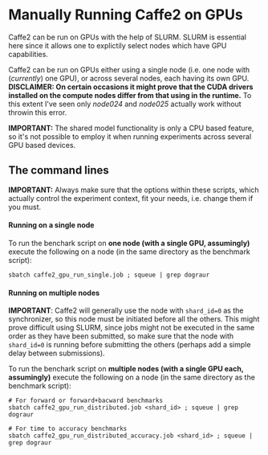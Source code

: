 # Manually Running Caffe2 on GPUs

Caffe2 can be run on GPUs with the help of SLURM. SLURM is essential here since it allows one to explictily select nodes which have GPU capabilities. 

Caffe2 can be run on GPUs either using a single node (i.e. one node with (*currently*) one GPU), or across several nodes, each having its own GPU. **DISCLAIMER: On certain occasions it might prove that the CUDA drivers installed on the compute nodes differ from that using in the runtime.** To this extent I've seen only *node024* and *node025* actually work without throwin this error. 

**IMPORTANT:** The shared model functionality is only a CPU based feature, so it's not possible to employ it when running experiments across several GPU based devices. 

## The command lines 

**IMPORTANT:** Always make sure that the options within these scripts, which actually control the experiment context, fit your needs, i.e. change them if you must.

#### Running on a single node

To run the benchark script on **one node (with a single GPU, assumingly)** execute the following on a node (in the same directory as the benchmark script):

```
sbatch caffe2_gpu_run_single.job ; squeue | grep dograur
```

#### Running on multiple nodes

**IMPORTANT**: Caffe2 will generally use the node with `shard_id=0` as the synchronizer, so this node must be initiated before all the others. This might prove difficult using SLURM, since jobs might not be executed in the same order as they have been submitted, so make sure that the node with `shard_id=0` is running before submitting the others (perhaps add a simple delay between submissions).

To run the benchark script on **multiple nodes (with a single GPU each, assumingly)** execute the following on a node (in the same directory as the benchmark script):

```
# For forward or forward+bacward benchmarks
sbatch caffe2_gpu_run_distributed.job <shard_id> ; squeue | grep dograur

# For time to accuracy benchmarks
sbatch caffe2_gpu_run_distributed_accuracy.job <shard_id> ; squeue | grep dograur
```


